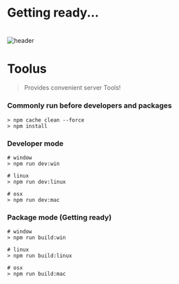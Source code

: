 # Getting ready...

#
#
#


![header](https://capsule-render.vercel.app/api?text=Evue!)

# Toolus
> Provides convenient server Tools!

### Commonly run before developers and packages
```
> npm cache clean --force
> npm install
```

### Developer mode
```
# window
> npm run dev:win

# linux
> npm run dev:linux

# osx
> npm run dev:mac
```

### Package mode (Getting ready)
```
# window
> npm run build:win

# linux
> npm run build:linux

# osx
> npm run build:mac
```
